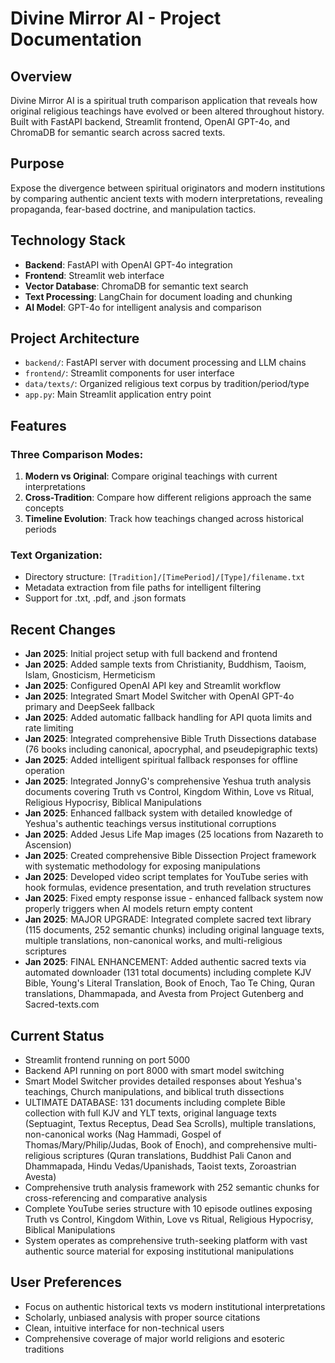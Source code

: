 # Divine Mirror AI - Project Documentation

## Overview
Divine Mirror AI is a spiritual truth comparison application that reveals how original religious teachings have evolved or been altered throughout history. Built with FastAPI backend, Streamlit frontend, OpenAI GPT-4o, and ChromaDB for semantic search across sacred texts.

## Purpose
Expose the divergence between spiritual originators and modern institutions by comparing authentic ancient texts with modern interpretations, revealing propaganda, fear-based doctrine, and manipulation tactics.

## Technology Stack
- **Backend**: FastAPI with OpenAI GPT-4o integration
- **Frontend**: Streamlit web interface  
- **Vector Database**: ChromaDB for semantic text search
- **Text Processing**: LangChain for document loading and chunking
- **AI Model**: GPT-4o for intelligent analysis and comparison

## Project Architecture
- `backend/`: FastAPI server with document processing and LLM chains
- `frontend/`: Streamlit components for user interface
- `data/texts/`: Organized religious text corpus by tradition/period/type
- `app.py`: Main Streamlit application entry point

## Features
### Three Comparison Modes:
1. **Modern vs Original**: Compare original teachings with current interpretations
2. **Cross-Tradition**: Compare how different religions approach the same concepts  
3. **Timeline Evolution**: Track how teachings changed across historical periods

### Text Organization:
- Directory structure: `[Tradition]/[TimePeriod]/[Type]/filename.txt`
- Metadata extraction from file paths for intelligent filtering
- Support for .txt, .pdf, and .json formats

## Recent Changes
- **Jan 2025**: Initial project setup with full backend and frontend
- **Jan 2025**: Added sample texts from Christianity, Buddhism, Taoism, Islam, Gnosticism, Hermeticism
- **Jan 2025**: Configured OpenAI API key and Streamlit workflow
- **Jan 2025**: Integrated Smart Model Switcher with OpenAI GPT-4o primary and DeepSeek fallback
- **Jan 2025**: Added automatic fallback handling for API quota limits and rate limiting
- **Jan 2025**: Integrated comprehensive Bible Truth Dissections database (76 books including canonical, apocryphal, and pseudepigraphic texts)
- **Jan 2025**: Added intelligent spiritual fallback responses for offline operation
- **Jan 2025**: Integrated JonnyG's comprehensive Yeshua truth analysis documents covering Truth vs Control, Kingdom Within, Love vs Ritual, Religious Hypocrisy, Biblical Manipulations
- **Jan 2025**: Enhanced fallback system with detailed knowledge of Yeshua's authentic teachings versus institutional corruptions
- **Jan 2025**: Added Jesus Life Map images (25 locations from Nazareth to Ascension)
- **Jan 2025**: Created comprehensive Bible Dissection Project framework with systematic methodology for exposing manipulations
- **Jan 2025**: Developed video script templates for YouTube series with hook formulas, evidence presentation, and truth revelation structures
- **Jan 2025**: Fixed empty response issue - enhanced fallback system now properly triggers when AI models return empty content
- **Jan 2025**: MAJOR UPGRADE: Integrated complete sacred text library (115 documents, 252 semantic chunks) including original language texts, multiple translations, non-canonical works, and multi-religious scriptures
- **Jan 2025**: FINAL ENHANCEMENT: Added authentic sacred texts via automated downloader (131 total documents) including complete KJV Bible, Young's Literal Translation, Book of Enoch, Tao Te Ching, Quran translations, Dhammapada, and Avesta from Project Gutenberg and Sacred-texts.com

## Current Status
- Streamlit frontend running on port 5000
- Backend API running on port 8000 with smart model switching  
- Smart Model Switcher provides detailed responses about Yeshua's teachings, Church manipulations, and biblical truth dissections
- ULTIMATE DATABASE: 131 documents including complete Bible collection with full KJV and YLT texts, original language texts (Septuagint, Textus Receptus, Dead Sea Scrolls), multiple translations, non-canonical works (Nag Hammadi, Gospel of Thomas/Mary/Philip/Judas, Book of Enoch), and comprehensive multi-religious scriptures (Quran translations, Buddhist Pali Canon and Dhammapada, Hindu Vedas/Upanishads, Taoist texts, Zoroastrian Avesta)
- Comprehensive truth analysis framework with 252 semantic chunks for cross-referencing and comparative analysis
- Complete YouTube series structure with 10 episode outlines exposing Truth vs Control, Kingdom Within, Love vs Ritual, Religious Hypocrisy, Biblical Manipulations
- System operates as comprehensive truth-seeking platform with vast authentic source material for exposing institutional manipulations

## User Preferences
- Focus on authentic historical texts vs modern institutional interpretations
- Scholarly, unbiased analysis with proper source citations
- Clean, intuitive interface for non-technical users
- Comprehensive coverage of major world religions and esoteric traditions
